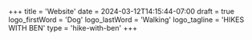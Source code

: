 +++
title = 'Website'
date = 2024-03-12T14:15:44-07:00
draft = true
logo_firstWord = 'Dog'
logo_lastWord = 'Walking'
logo_tagline = 'HIKES WITH BEN'
type = 'hike-with-ben'
+++
